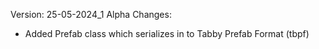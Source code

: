 Version: 25-05-2024_1 Alpha
Changes:
- Added Prefab class which serializes in to Tabby Prefab Format (tbpf)


